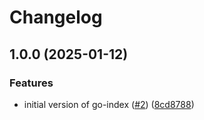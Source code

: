 # Changelog

## 1.0.0 (2025-01-12)


### Features

* initial version of go-index ([#2](https://github.com/MaUhlik-cen56998/go-index/issues/2)) ([8cd8788](https://github.com/MaUhlik-cen56998/go-index/commit/8cd87886c43b7e0fa1a16954d58475382390050a))
